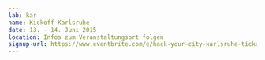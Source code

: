 ```yaml
---
lab: kar
name: Kickoff Karlsruhe
date: 13. - 14. Juni 2015
location: Infos zum Veranstaltungsort folgen
signup-url: https://www.eventbrite.com/e/hack-your-city-karlsruhe-tickets-16217375607
---
```


